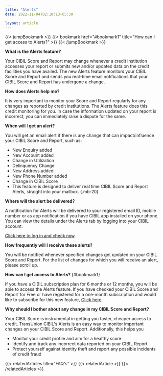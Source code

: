 ```yaml
---
title: "Alerts"
date: 2022-11-04T02:10:13+05:30

layout: article
---
```


{{< jumpBookmark >}}
  {{< bookmark href="#bookmark1" title="How can I get access to Alerts?" >}}
{{< /jumpBookmark >}}

**What is the Alerts feature?**

Your CIBIL Score and Report may change whenever a credit institution accesses your report or submits new and/or updated data on the credit facilities you have availed. The new Alerts feature monitors your CIBIL Score and Report and sends you real-time email notifications that your CIBIL Score and Report has undergone a change.

**How does Alerts help me?**

It is very important to monitor your Score and Report regularly for any changes as reported by credit institutions. The Alerts feature does this credit monitoring for you. In case the information updated on your report is incorrect, you can immediately raise a dispute for the same.

**When will I get an alert?**

You will get an email alert if there is any change that can impact/influence your CIBIL Score and Report, such as:

* New Enquiry added
* New Account added
* Change in Utilization
* Delinquency Change
* New Address added
* New Phone Number added
* Change in CIBIL Score
* This feature is designed to deliver real time CIBIL Score and Report Alerts, straight into your mailbox.
{.mb-20}

**Where will the alert be delivered?**

A notification for Alerts will be delivered to your registered email ID, mobile number or as app notification if you have CIBIL app installed on your phone. You can view the details under the Alerts tab by logging into your CIBIL account.

[Click here to log in and check now](https://myscore.cibil.com/CreditView/login.page?enterprise=CIBIL&utm_source=alertsfaqpage).

**How frequently will I receive these alerts?**

You will be notified whenever specified changes get updated on your CIBIL Score and Report. For the list of changes for which you will receive an alert, please scroll up.

**How can I get access to Alerts?**
{#bookmark1}

If you have a CIBIL subscription plan for 6 months or 12 months, you will be able to access the Alerts feature. If you have checked your CIBIL Score and Report for Free or have registered for a one-month subscription and would like to subscribe for this new feature, [Click here](/cibil-dashboard/overview_free/upgrade-plan).

**Why should I bother about any change in my CIBIL Score and Report?**

Your CIBIL Score is instrumental in getting you faster, cheaper access to credit. TransUnion CIBIL's Alerts is an easy way to monitor important changes on your CIBIL Score and Report. Additionally, this helps you

* Monitor your credit profile and aim for a healthy score
* Identify and track any incorrect data reported on your CIBIL Report
* Protect yourself against identity theft and report any possible incidents of credit fraud




{{< relatedArticles title="FAQ's" >}}
  {{< relatedArticle >}}
{{< /relatedArticles >}}